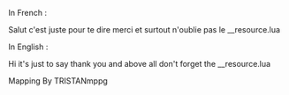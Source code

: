 In French :

Salut c'est juste pour te dire merci et surtout n'oublie pas le __resource.lua

In English : 

Hi it's just to say thank you and above all don't forget the __resource.lua

Mapping By TRISTANmppg
